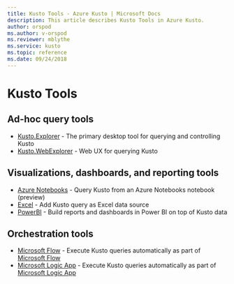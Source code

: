 ```yaml
---
title: Kusto Tools - Azure Kusto | Microsoft Docs
description: This article describes Kusto Tools in Azure Kusto.
author: orspod
ms.author: v-orspod
ms.reviewer: mblythe
ms.service: kusto
ms.topic: reference
ms.date: 09/24/2018
---
```

# Kusto Tools

## Ad-hoc query tools


* [Kusto.Explorer](./kusto-explorer.md) - The primary desktop tool for querying and controlling Kusto
* [Kusto.WebExplorer](https://docs.microsoft.com/azure/data-explorer/query-editor) - Web UX for querying Kusto

## Visualizations, dashboards, and reporting tools

* [Azure Notebooks](azurenotebooks.md) - Query Kusto from an Azure Notebooks notebook (preview)
* [Excel](./excel.md) - Add Kusto query as Excel data source
* [PowerBI](./powerbi.md) - Build reports and dashboards in Power BI on top of Kusto data


## Orchestration tools

* [Microsoft Flow](./flow.md) - Execute Kusto queries automatically as part of [Microsoft Flow](https://flow.microsoft.com/)
* [Microsoft Logic App](./logicapps.md) - Execute Kusto queries automatically as part of [Microsoft Logic App](https://docs.microsoft.com/en-us/azure/logic-apps/logic-apps-what-are-logic-apps)


